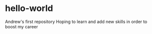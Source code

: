 # hello-world
Andrew's first repository
Hoping to learn and add new skills in order to boost my career
